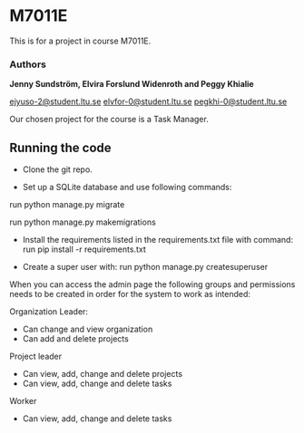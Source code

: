 # M7011E
This is for a project in course M7011E. 

### Authors
**Jenny Sundström, Elvira Forslund Widenroth and Peggy Khialie**

ejyuso-2@student.ltu.se elvfor-0@student.ltu.se pegkhi-0@student.ltu.se

Our chosen project for the course is a Task Manager.


## Running the code

- Clone the git repo. 

- Set up a SQLite database and use following commands:
  
run python manage.py migrate

run python manage.py makemigrations


- Install the requirements listed in the requirements.txt file with command:
run pip install -r requirements.txt


- Create a super user with:
run python manage.py createsuperuser 

When you can access the admin page the following groups and permissions needs to be created in order for the system to work as intended:

Organization Leader:
- Can change and view organization
- Can add and delete projects

Project leader
- Can view, add, change and delete projects
- Can view, add, change and delete tasks

Worker
- Can view, add, change and delete tasks






